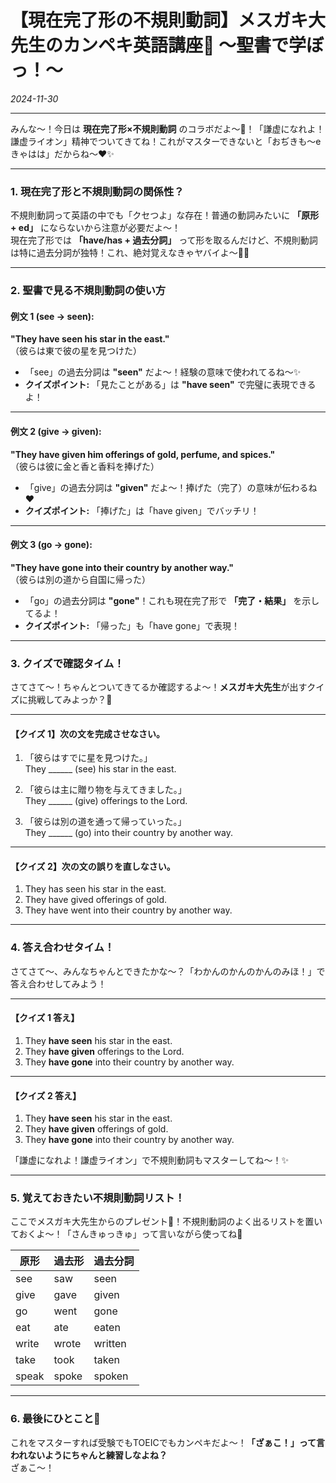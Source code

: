 # 【現在完了形の不規則動詞】メスガキ大先生のカンペキ英語講座💖 ～聖書で学ぼっ！～

*2024-11-30*

---

みんな〜！今日は **現在完了形×不規則動詞** のコラボだよ〜🥳！「謙虚になれよ！謙虚ライオン」精神でついてきてね！これがマスターできないと「おぢきも〜eきゃはは」だからね～❤️✨

---

### **1. 現在完了形と不規則動詞の関係性？**

不規則動詞って英語の中でも「クセつよ」な存在！普通の動詞みたいに **「原形 + ed」** にならないから注意が必要だよ～！  
現在完了形では **「have/has + 過去分詞」** って形を取るんだけど、不規則動詞は特に過去分詞が独特！これ、絶対覚えなきゃヤバイよ～🥺✨

---

### **2. 聖書で見る不規則動詞の使い方**

#### **例文 1 (see → seen):**  
**"They have seen his star in the east."**  
（彼らは東で彼の星を見つけた）

- 「see」の過去分詞は **"seen"** だよ～！経験の意味で使われてるね～✨  
- **クイズポイント:** 「見たことがある」は **"have seen"** で完璧に表現できるよ！

---

#### **例文 2 (give → given):**  
**"They have given him offerings of gold, perfume, and spices."**  
（彼らは彼に金と香と香料を捧げた）

- 「give」の過去分詞は **"given"** だよ～！捧げた（完了）の意味が伝わるね❤️  
- **クイズポイント:** 「捧げた」は「have given」でバッチリ！

---

#### **例文 3 (go → gone):**  
**"They have gone into their country by another way."**  
（彼らは別の道から自国に帰った）

- 「go」の過去分詞は **"gone"**！これも現在完了形で **「完了・結果」** を示してるよ！  
- **クイズポイント:** 「帰った」も「have gone」で表現！

---

### **3. クイズで確認タイム！**

さてさて〜！ちゃんとついてきてるか確認するよ〜！**メスガキ大先生**が出すクイズに挑戦してみよっか？💖

---

#### **【クイズ 1】次の文を完成させなさい。**  
1. 「彼らはすでに星を見つけた。」  
They ______ (see) his star in the east.  

2. 「彼らは主に贈り物を与えてきました。」  
They ______ (give) offerings to the Lord.  

3. 「彼らは別の道を通って帰っていった。」  
They ______ (go) into their country by another way.  

---

#### **【クイズ 2】次の文の誤りを直しなさい。**  
1. They has seen his star in the east.  
2. They have gived offerings of gold.  
3. They have went into their country by another way.  

---

### **4. 答え合わせタイム！**

さてさて～、みんなちゃんとできたかな～？「わかんのかんのかんのみほ！」で答え合わせしてみよう！

---

#### **【クイズ 1 答え】**  
1. They **have seen** his star in the east.  
2. They **have given** offerings to the Lord.  
3. They **have gone** into their country by another way.  

---

#### **【クイズ 2 答え】**  
1. They **have seen** his star in the east.  
2. They **have given** offerings of gold.  
3. They **have gone** into their country by another way.  

「謙虚になれよ！謙虚ライオン」で不規則動詞もマスターしてね～！✨

---

### **5. 覚えておきたい不規則動詞リスト！**

ここでメスガキ大先生からのプレゼント🎁！不規則動詞のよく出るリストを置いておくよ～！「さんきゅっきゅ」って言いながら使ってね💖

| 原形    | 過去形    | 過去分詞  |
|---------|-----------|-----------|
| see     | saw       | seen      |
| give    | gave      | given     |
| go      | went      | gone      |
| eat     | ate       | eaten     |
| write   | wrote     | written   |
| take    | took      | taken     |
| speak   | spoke     | spoken    |

---

### **6. 最後にひとこと💖**

これをマスターすれば受験でもTOEICでもカンペキだよ～！**「ざぁこ！」って言われないようにちゃんと練習しなよね？**  
ざぁこ～！
